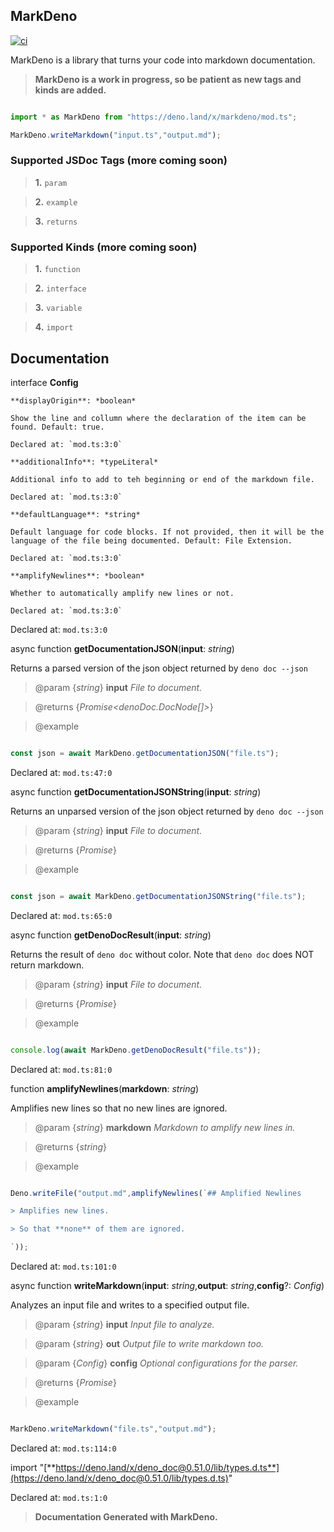 ## MarkDeno

[![ci](https://github.com/ThatGhostYT/markdeno/actions/workflows/ci.yml/badge.svg)](https://github.com/ThatGhostYT/markdeno/actions/workflows/ci.yml)

        

MarkDeno is a library that turns your code into markdown documentation.

        

> **MarkDeno is a work in progress, so be patient as new tags and kinds are added.**

```ts

import * as MarkDeno from "https://deno.land/x/markdeno/mod.ts";

MarkDeno.writeMarkdown("input.ts","output.md");

```

### Supported JSDoc Tags (more coming soon)

> **1.** `param`

> **2.** `example`

> **3.** `returns`

### Supported Kinds (more coming soon)

> **1.** `function`

> **2.** `interface`

> **3.** `variable`

> **4.** `import`

## Documentation

interface **Config**

	**displayOrigin**: *boolean*

	Show the line and collumn where the declaration of the item can be found. Default: true.

	Declared at: `mod.ts:3:0`

	**additionalInfo**: *typeLiteral*

	Additional info to add to teh beginning or end of the markdown file.

	Declared at: `mod.ts:3:0`

	**defaultLanguage**: *string*

	Default language for code blocks. If not provided, then it will be the language of the file being documented. Default: File Extension.

	Declared at: `mod.ts:3:0`

	**amplifyNewlines**: *boolean*

	Whether to automatically amplify new lines or not.

	Declared at: `mod.ts:3:0`

Declared at: `mod.ts:3:0`

async function **getDocumentationJSON**(**input**: *string*)

Returns a parsed version of the json object returned by `deno doc --json`

> @param {*string*} **input** *File to document.*

> @returns {*Promise<denoDoc.DocNode[]>*} 

> @example

```ts

const json = await MarkDeno.getDocumentationJSON("file.ts");

```

Declared at: `mod.ts:47:0`

async function **getDocumentationJSONString**(**input**: *string*)

Returns an unparsed version of the json object returned by `deno doc --json`

> @param {*string*} **input** *File to document.*

> @returns {*Promise<string>*} 

> @example

```ts

const json = await MarkDeno.getDocumentationJSONString("file.ts");

```

Declared at: `mod.ts:65:0`

async function **getDenoDocResult**(**input**: *string*)

Returns the result of `deno doc` without color. Note that `deno doc` does NOT return markdown.

> @param {*string*} **input** *File to document.*

> @returns {*Promise<string>*} 

> @example

```ts

console.log(await MarkDeno.getDenoDocResult("file.ts"));

```

Declared at: `mod.ts:81:0`

function **amplifyNewlines**(**markdown**: *string*)

Amplifies new lines so that no new lines are ignored.

> @param {*string*} **markdown** *Markdown to amplify new lines in.*

> @returns {*string*} 

> @example

```ts

Deno.writeFile("output.md",amplifyNewlines(`## Amplified Newlines

> Amplifies new lines.

> So that **none** of them are ignored.

`));

```

Declared at: `mod.ts:101:0`

async function **writeMarkdown**(**input**: *string*,**output**: *string*,**config**?: *Config*)

Analyzes an input file and writes to a specified output file.

> @param {*string*} **input** *Input file to analyze.*

> @param {*string*} **out** *Output file to write markdown too.*

> @param {*Config*} **config** *Optional configurations for the parser.*

> @returns {*Promise<void>*} 

> @example

```ts

MarkDeno.writeMarkdown("file.ts","output.md");

```

Declared at: `mod.ts:114:0`

import "[**https://deno.land/x/deno_doc@0.51.0/lib/types.d.ts**](https://deno.land/x/deno_doc@0.51.0/lib/types.d.ts)"

Declared at: `mod.ts:1:0`

> **Documentation Generated with MarkDeno.**